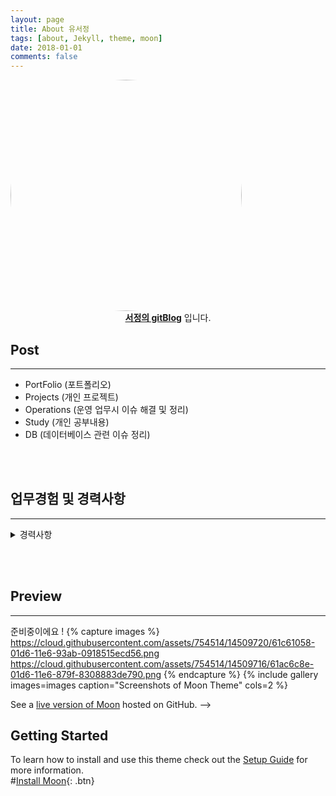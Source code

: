 ```yaml
---
layout: page
title: About 유서정
tags: [about, Jekyll, theme, moon]
date: 2018-01-01
comments: false
---
```



<img src="https://youseojung.github.io/assets/img/gaebalsaebal_22.png"  style="border-radius: 70%;" width="370" height="370">
<center><a href="http://youseojung.github.io"><b>서정의 gitBlog</b></a> 입니다.</center>

## Post
---
* PortFolio (포트폴리오)
* Projects (개인 프로젝트)
* Operations (운영 업무시 이슈 해결 및 정리)
* Study (개인 공부내용)
* DB (데이터베이스 관련 이슈 정리)

<BR><BR>
    
## 업무경험 및 경력사항
---
<details>
<summary>경력사항</summary>
<div markdown="1">
<table>
  <tr>
    <td style="background-color: #bbac9f;">2018. 08 ~ 재직중 예스이십사 ENT개발팀 사원</td>
    <td>YES24 - ENT 개발팀에서 영화개발 파트에서 웹개발 및 유지보수 운영을 담당하였습니다.
매달 정산내역 손실/유무판별/ 예매 실패 사유/이벤트 업무/인증서 교체/카드 프로모션 변경 작업 등을 진행하였습니다.</td>
  </tr>
  <tr>
    <td style="background-color: #bbac9f;">(2016. 04 ~ 2018. 08) ds사업부 사원</td>
    <td>
      디지털사이니지 솔루션 개발팀에서 웹개발을 담당
하였으며 부가적으로 자회사 홈페이지 추가 개발 및 유지보수 업무를 진행하였습니다, 정부 연구과제 관련 개발을 담당하며 JAVA,C#,ASP.NET 을 기반
으로 Classic asp, jsp,ruby on rails 관련 프로젝트 개발을 진행 였습니다.
     </td>
  </tr>
</table>

</div>
</details>
    
    


<BR><BR>

## Preview
---
준비중이에요 !
{% capture images %}
    https://cloud.githubusercontent.com/assets/754514/14509720/61c61058-01d6-11e6-93ab-0918515ecd56.png
    https://cloud.githubusercontent.com/assets/754514/14509716/61ac6c8e-01d6-11e6-879f-8308883de790.png
{% endcapture %}
{% include gallery images=images caption="Screenshots of Moon Theme" cols=2 %}



See a [live version of Moon](http://taylantatli.github.io/Moon) hosted on GitHub. -->
## Getting Started
To learn how to install and use this theme check out the [Setup Guide](http://taylantatli.me/Moon/moon-theme/) for more information.     
#[Install Moon](https://github.com/TaylanTatli/Moon){: .btn}

 
    
 <style>
.table1-wrapper {
  overflow-x: auto; /* responsive */
}
tr:hover
{
    background-color: #BDBDBD;
}
</style>

